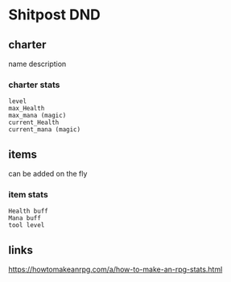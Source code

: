 # Shitpost DND


## charter
name
description
### charter stats
    level 
    max_Health
    max_mana (magic)
    current_Health
    current_mana (magic)
    

## items
can be added on the fly

### item stats
    Health buff
    Mana buff
    tool level

## links
https://howtomakeanrpg.com/a/how-to-make-an-rpg-stats.html